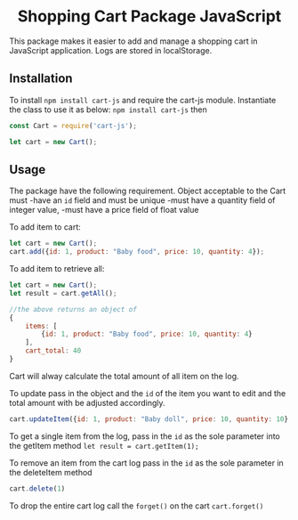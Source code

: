 <h1 style="text-align: center">Shopping Cart Package JavaScript</h1>

This package makes it easier to add and manage a shopping cart in JavaScript application. Logs are stored in localStorage.

## Installation
To install `npm install cart-js` and require the cart-js module. Instantiate the class to use it as below: `npm install cart-js` then

```JavaScript
const Cart = require('cart-js');

let cart = new Cart();
```

## Usage
The package have the following requirement. Object acceptable to the Cart must
-have an `id` field and must be unique
-must have a quantity field of integer value,
-must have a price field of float value

To add item to cart:
```JavaScript
let cart = new Cart();
cart.add({id: 1, product: "Baby food", price: 10, quantity: 4});
```

To add item to retrieve all:
```JavaScript
let cart = new Cart();
let result = cart.getAll();

//the above returns an object of
{
    items: [
        {id: 1, product: "Baby food", price: 10, quantity: 4}
    ],
    cart_total: 40
}
```
Cart will alway calculate the total amount of all item on the log.

To update pass in the object and the `id` of the item you want to edit and the total amount with be adjusted accordingly.
```JavaScript
cart.updateItem({id: 1, product: "Baby doll", price: 10, quantity: 10}, 1);
```

To get a single item from the log, pass in the `id` as the sole parameter into the getItem method `let result = cart.getItem(1);`

To remove an item from the cart log pass in the `id` as the sole parameter in the deleteItem method
```JavaScript
cart.delete(1)
```
To drop the entire cart log call the `forget()` on the cart `cart.forget()`
